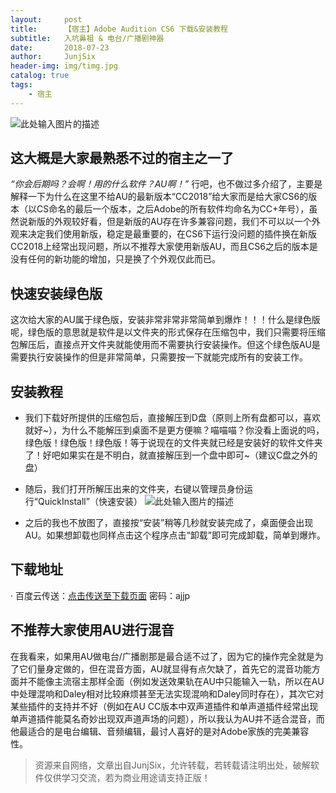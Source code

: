 ```yaml
---
layout:     post
title:      【宿主】Adobe Audition CS6 下载&安装教程
subtitle:   入坑鼻祖 & 电台/广播剧神器
date:       2018-07-23
author:     JunjSix
header-img: img/timg.jpg
catalog: true
tags:
    - 宿主
---
```

![此处输入图片的描述][1]
## 这大概是大家最熟悉不过的宿主之一了
*“你会后期吗？会啊！用的什么软件？AU啊！”*
行吧，也不做过多介绍了，主要是解释一下为什么在这里不给AU的最新版本“CC2018”给大家而是给大家CS6的版本（以CS命名的最后一个版本，之后Adobe的所有软件均命名为CC+年号），虽然说新版的外观较好看，但是新版的AU存在许多兼容问题，我们不可以以一个外观来决定我们使用新版，稳定是最重要的，在CS6下运行没问题的插件换在新版CC2018上经常出现问题，所以不推荐大家使用新版AU，而且CS6之后的版本是没有任何的新功能的增加，只是换了个外观仅此而已。
## 快速安装绿色版
这次给大家的AU属于绿色版，安装非常非常非常简单到爆炸！！！什么是绿色版呢，绿色版的意思就是软件是以文件夹的形式保存在压缩包中，我们只需要将压缩包解压后，直接点开文件夹就能使用而不需要执行安装操作。但这个绿色版AU是需要执行安装操作的但是非常简单，只需要按一下就能完成所有的安装工作。
## 安装教程
- 我们下载好所提供的压缩包后，直接解压到D盘（原则上所有盘都可以，喜欢就好~），为什么不能解压到桌面不是更方便嘛？喵喵喵？你没看上面说的吗，绿色版！绿色版！绿色版！等于说现在的文件夹就已经是安装好的软件文件夹了！好吧如果实在是不明白，就直接解压到一个盘中即可~（建议C盘之外的盘）
- 随后，我们打开所解压出来的文件夹，右键以管理员身份运行“QuickInstall”（快速安装）
![此处输入图片的描述][2]


- 之后的我也不放图了，直接按“安装”稍等几秒就安装完成了，桌面便会出现AU。如果想卸载也同样点击这个程序点击“卸载”即可完成卸载，简单到爆炸。

## 下载地址
· 百度云传送：[点击传送至下载页面][3]  密码：ajjp

## 不推荐大家使用AU进行混音
在我看来，如果用AU做电台/广播剧那是最合适不过了，因为它的操作完全就是为了它们量身定做的，但在混音方面，AU就显得有点欠缺了，首先它的混音功能方面并不能像主流宿主那样全面（例如发送效果轨在AU中只能输入一轨，所以在AU中处理混响和Daley相对比较麻烦甚至无法实现混响和Daley同时存在），其次它对某些插件的支持并不好（例如在AU CC版本中双声道插件和单声道插件经常出现单声道插件能莫名奇妙出现双声道声场的问题），所以我认为AU并不适合混音，而他最适合的是电台编辑、音频编辑，最讨人喜好的是对Adobe家族的完美兼容性。

>资源来自网络，文章出自JunjSix，允许转载，若转载请注明出处，破解软件仅供学习交流，若为商业用途请支持正版！


  [1]: https://s1.ax1x.com/2018/07/23/PGThXd.jpg
  [2]: https://s1.ax1x.com/2018/07/23/PGTRpD.jpg
  [3]: https://pan.baidu.com/s/1LJ8pPq1dUS_aDleKLkCusw
